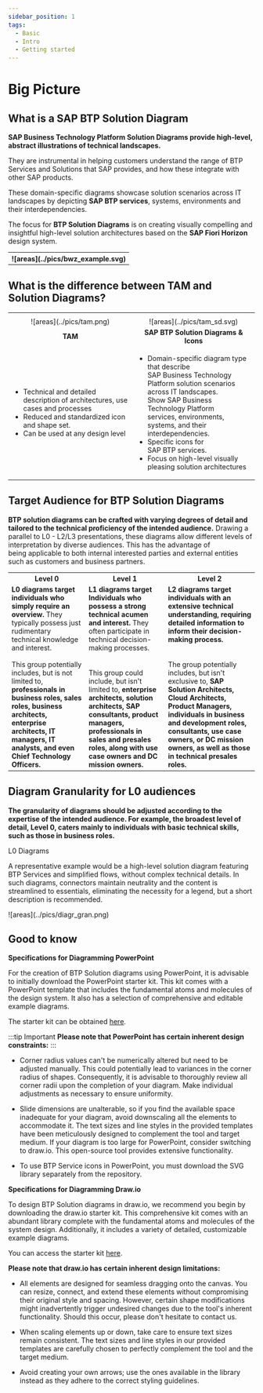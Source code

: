 ```yaml
---
sidebar_position: 1
tags:
  - Basic
  - Intro
  - Getting started
---
```


# Big Picture

## What is a SAP BTP Solution Diagram

**SAP Business Technology Platform Solution Diagrams provide high-level, abstract illustrations of technical landscapes.**

They are instrumental in helping customers understand the range of BTP Services and Solutions that SAP provides, and how these integrate with other SAP products. 

These domain-specific diagrams showcase solution scenarios across IT landscapes by depicting **SAP BTP services**, systems, environments and their interdependencies. 

The focus for **BTP Solution Diagrams** is on creating visually compelling and insightful high-level solution architectures based on the **SAP Fiori Horizon** design system.

<div className="whatis">
<table>
  <tbody>
    <tr>
      <th align="center">![areas](../pics/bwz_example.svg)</th>
    </tr>
 </tbody>
</table>

</div>


## What is the difference between TAM and Solution Diagrams?
<table>
  <tbody>
    <tr>
      <th align="center"></th>
      <th align="center"></th>
    </tr>
    <tr>
      <td align="center">![areas](../pics/tam.png)</td>
      <td align="center">![areas](../pics/tam_sd.svg)</td>
    </tr>
    <tr>
      <td align="center"><b>TAM</b></td>
      <td align="center"><b>SAP BTP Solution Diagrams & Icons</b></td>
    </tr>
    <tr>
      <td ><div className="tam"> <ul>
          <li>Technical and detailed description of architectures, use cases and processes</li>
          <li>Reduced and standardized icon and shape set.</li>
          <li>Can be used at any design level</li>
        </ul></div></td>
      <td > <ul>
          <li>Domain-specific diagram type that describe <br />SAP Business Technology Platform solution scenarios<br /> across IT landscapes.<br /> Show SAP Business Technology Platform <br />services, environments, systems, and their interdependencies.</li>
          <li>Specific icons for SAP BTP services.</li>
          <li>Focus on high-level visually pleasing solution architectures</li>
        </ul></td>
    </tr>
   
  </tbody>
</table>


## Target Audience for BTP Solution Diagrams

**BTP solution diagrams can be crafted with varying degrees of detail and tailored to the technical proficiency of the intended audience.** Drawing a parallel to L0 - L2/L3 presentations, these diagrams allow different levels of interpretation by diverse audiences. This has the advantage of being applicable to both internal interested parties and external entities such as customers and business partners.

<table>
  <tbody>
    <tr>
      <th align="center">Level 0 </th>
      <th align="center">Level 1</th>
      <th align="center">Level 2</th>
    </tr>
    <tr>
      <td align="left"><b>L0 diagrams target individuals who simply require an overview.</b> They typically possess just rudimentary technical knowledge and interest.<br /><br />This group potentially includes, but is not limited to, <b>professionals in business roles, sales roles, business architects, enterprise architects, IT managers, IT analysts, and even Chief Technology Officers.</b></td>
      <td align="left"><b>L1 diagrams target Individuals who possess a strong technical acumen and interest.</b> They often participate in technical decision-making processes. <br /><br /><br />This group could include, but isn't limited to,<b> enterprise architects, solution architects, SAP consultants, product managers, professionals in sales and presales roles, along with use case owners and DC mission owners.</b></td>
      <td align="left"><b>L2 diagrams target individuals with an extensive technical understanding, requiring detailed information to inform their decision-making process.</b> <br /><br /><br />The group potentially includes, but isn't exclusive to, <b>SAP Solution Architects, Cloud Architects, Product Managers, individuals in business and development roles, consultants, use case owners, or DC mission owners, as well as those in technical presales roles.</b></td>
    </tr>
    
   
  </tbody>
</table>



## Diagram Granularity for L0 audiences

**The granularity of diagrams should be adjusted according to the expertise of the intended audience. For example, the broadest level of detail, Level 0, caters mainly to individuals with basic technical skills, such as those in business roles.**

<div className="diagr_gran_l0">
L0 Diagrams
</div>

A representative example would be a high-level solution diagram featuring BTP Services and simplified flows, without complex technical details. In such diagrams, connectors maintain neutrality and the content is streamlined to essentials, eliminating the necessity for a legend, but a short description is recommended.

<div className="diagr_gran">
![areas](../pics/diagr_gran.png)
</div>


## Good to know

**Specifications for Diagramming PowerPoint**

For the creation of BTP Solution diagrams using PowerPoint, it is advisable to initially download the PowerPoint starter kit. This kit comes with a PowerPoint template that includes the fundamental atoms and molecules of the design system. It also has a selection of comprehensive and editable example diagrams. 

The starter kit can be obtained [here](https://github.com/SAP/btp-solution-diagrams/blob/main/assets/all-in-one-starter-kits/README.md).

:::tip Important
**Please note that PowerPoint has certain inherent design constraints:**
:::

- Corner radius values can't be numerically altered but need to be adjusted manually. This could potentially lead to variances in the corner radius of shapes. Consequently, it is advisable to thoroughly review all corner radii upon the completion of your diagram. Make individual adjustments as necessary to ensure uniformity.

- Slide dimensions are unalterable, so if you find the available space inadequate for your diagram, avoid downscaling all the elements to accommodate it. The text sizes and line styles in the provided templates have been meticulously designed to complement the tool and target medium. If your diagram is too large for PowerPoint, consider switching to draw.io. This open-source tool provides extensive functionality.

- To use BTP Service icons in PowerPoint, you must download the SVG library separately from the repository.



**Specifications for Diagramming Draw.io**

To design BTP Solution diagrams in draw.io, we recommend you begin by downloading the draw.io starter kit. This comprehensive kit comes with an abundant library complete with the fundamental atoms and molecules of the system design. Additionally, it includes a variety of detailed, customizable example diagrams.

You can access the starter kit [here](https://github.com/SAP/btp-solution-diagrams/blob/main/assets/all-in-one-starter-kits/README.md).



**Please note that draw.io has certain inherent design limitations:**

- All elements are designed for seamless dragging onto the canvas. You can resize, connect, and extend these elements without compromising their original style and spacing. However, certain shape modifications might inadvertently trigger undesired changes due to the tool's inherent functionality. Should this occur, please don't hesitate to contact us.

- When scaling elements up or down, take care to ensure text sizes remain consistent. The text sizes and line styles in our provided templates are carefully chosen to perfectly complement the tool and the target medium.

- Avoid creating your own arrows; use the ones available in the library instead as they adhere to the correct styling guidelines.






